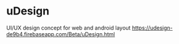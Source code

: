 # uDesign
UI/UX design concept for web and android layout 
https://udesign-de9b4.firebaseapp.com/Beta/uDesign.html
